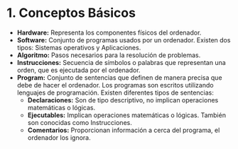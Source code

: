 # 1. Conceptos Básicos

- **Hardware:** Representa los componentes físicos del ordenador.
- **Software:** Conjunto de programas usados por un ordenador. Existen dos tipos: Sistemas operativos y Aplicaciones.
- **Algoritmo:** Pasos necesarios para la resolución de problemas.
- **Instrucciones:** Secuencia de símbolos o palabras que representan una orden, que es ejecutada por el ordenador.
- **Program:** Conjunto de sentencias que definen de manera precisa que debe de hacer el ordenador. Los programas son escritos utilizando lenguajes de programación. Existen diferentes tipos de sentencias:
  - **Declaraciones:** Son de tipo descriptivo, no implican operaciones matemáticas o lógicas.
  - **Ejecutables:** Implican operaciones matemáticas o lógicas. También son conocidas como Instrucciones.
  - **Comentarios:** Proporcionan información a cerca del programa, el ordenador los ignora.
  